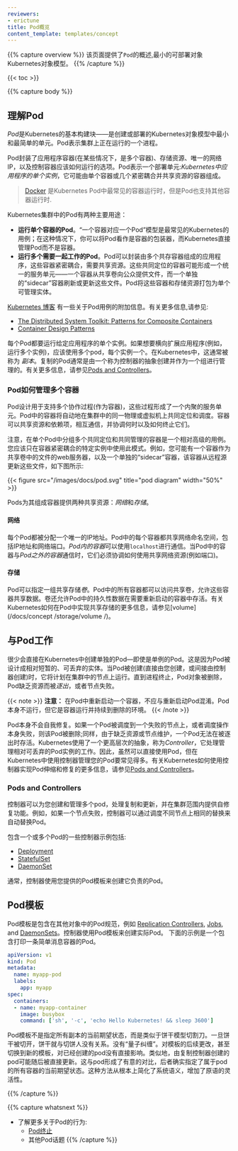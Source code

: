 ```yaml
---
reviewers:
- erictune
title: Pod概览
content_template: templates/concept
---
```


{{% capture overview %}}
该页面提供了`Pod`的概述,最小的可部署对象Kubernetes对象模型。
{{% /capture %}}

{{< toc >}}

{{% capture body %}}
## 理解Pod

*Pod*是Kubernetes的基本构建块——是创建或部署的Kubernetes对象模型中最小和最简单的单元。Pod表示集群上正在运行的一个进程。

Pod封装了应用程序容器(在某些情况下，是多个容器)、存储资源、唯一的网络IP，以及控制容器应该如何运行的选项。Pod表示一个部署单元:*Kubernetes中应用程序的单个实例*，它可能由单个容器或几个紧密耦合并共享资源的容器组成。

> [Docker](https://www.docker.com) 是Kubernetes Pod中最常见的容器运行时，但是Pod也支持其他容器运行时.

Kubernetes集群中的Pod有两种主要用途：

* **运行单个容器的Pod**。“一个容器对应一个Pod”模型是最常见的Kubernetes的用例；在这种情况下，你可以将Pod看作是容器的包装器，而Kubernetes直接管理Pod而不是容器。
* **运行多个需要一起工作的Pod**。Pod可以封装由多个共存容器组成的应用程序，这些容器紧密耦合，需要共享资源。这些共同定位的容器可能形成一个统一的服务单元——一个容器从共享卷向公众提供文件，而一个单独的“sidecar”容器刷新或更新这些文件。Pod将这些容器和存储资源打包为单个可管理实体。

[Kubernetes 博客](http://blog.kubernetes.io) 有一些关于Pod用例的附加信息。有关更多信息,请参见:

* [The Distributed System Toolkit: Patterns for Composite Containers](http://blog.kubernetes.io/2015/06/the-distributed-system-toolkit-patterns.html)
* [Container Design Patterns](http://blog.kubernetes.io/2016/06/container-design-patterns.html)

每个Pod都要运行给定应用程序的单个实例。如果想要横向扩展应用程序(例如，运行多个实例)，应该使用多个pod，每个实例一个。在Kubernetes中，这通常被称为 _副本_。复制的Pod通常是由一个称为控制器的抽象创建并作为一个组进行管理的。有关更多信息，请参见[Pods and Controllers](#pods-and-controllers)。

### Pod如何管理多个容器

Pod设计用于支持多个协作过程(作为容器)，这些过程形成了一个内聚的服务单元。Pod中的容器将自动地在集群中的同一物理或虚拟机上共同定位和调度。容器可以共享资源和依赖项，相互通信，并协调何时以及如何终止它们。

注意，在单个Pod中分组多个共同定位和共同管理的容器是一个相对高级的用例。您应该只在容器紧密耦合的特定实例中使用此模式。例如，您可能有一个容器作为共享卷中的文件的web服务器，以及一个单独的“sidecar”容器，该容器从远程源更新这些文件，如下图所示:

{{< figure src="/images/docs/pod.svg" title="pod diagram" width="50%" >}}

Pods为其组成容器提供两种共享资源：*网络*和*存储*。

#### 网络

每个Pod都被分配一个唯一的IP地址。Pod中的每个容器都共享网络命名空间，包括IP地址和网络端口。*Pod内的容器*可以使用`localhost`进行通信。当Pod中的容器与*Pod之外的容器*通信时，它们必须协调如何使用共享网络资源(例如端口)。

#### 存储

Pod可以指定一组共享存储*卷*。Pod中的所有容器都可以访问共享卷，允许这些容器共享数据。卷还允许Pod中的持久性数据在需要重新启动的容器中存活。有关Kubernetes如何在Pod中实现共享存储的更多信息，请参见[volume](/docs/concept /storage/volume /)。

## 与Pod工作

很少会直接在Kubernetes中创建单独的Pod—即使是单例的Pod。这是因为Pod被设计成相对短暂的、可丢弃的实体。当Pod被创建(直接由您创建，或间接由控制器创建)时，它将计划在集群中的节点上运行。直到进程终止，Pod对象被删除，Pod缺乏资源而被*逐出*，或者节点失败。

{{< note >}}
**注意：** 在Pod中重新启动一个容器，不应与重新启动Pod混淆。Pod本身不运行，但它是容器运行并持续到删除的环境。
{{< /note >}}

Pod本身不会自我修复。如果一个Pod被调度到一个失败的节点上，或者调度操作本身失败，则该Pod被删除;同样，由于缺乏资源或节点维护，一个Pod无法在被逐出时存活。Kubernetes使用了一个更高层次的抽象，称为*Controller*，它处理管理相对可丢弃的Pod实例的工作。因此，虽然可以直接使用Pod，但在Kubernetes中使用控制器管理您的Pod要常见得多。有关Kubernetes如何使用控制器实现Pod伸缩和修复的更多信息，请参见[Pods and Controllers](#pods-and-controllers)。

### Pods and Controllers

控制器可以为您创建和管理多个pod，处理复制和更新，并在集群范围内提供自修复功能。例如，如果一个节点失败，控制器可以通过调度不同节点上相同的替换来自动替换Pod。

包含一个或多个Pod的一些控制器示例包括:

* [Deployment](/docs/concepts/workloads/controllers/deployment/)
* [StatefulSet](/docs/concepts/workloads/controllers/statefulset/)
* [DaemonSet](/docs/concepts/workloads/controllers/daemonset/)

通常，控制器使用您提供的Pod模板来创建它负责的Pod。

## Pod模板

Pod模板是包含在其他对象中的Pod规范，例如
[Replication Controllers](/docs/concepts/workloads/controllers/replicationcontroller/), [Jobs](/docs/concepts/jobs/run-to-completion-finite-workloads/), and
[DaemonSets](/docs/concepts/workloads/controllers/daemonset/)。控制器使用Pod模板来创建实际Pod。
下面的示例是一个包含打印一条简单消息容器的Pod。

```yaml
apiVersion: v1
kind: Pod
metadata:
  name: myapp-pod
  labels:
    app: myapp
spec:
  containers:
  - name: myapp-container
    image: busybox
    command: ['sh', '-c', 'echo Hello Kubernetes! && sleep 3600']
```

Pod模板不是指定所有副本的当前期望状态，而是类似于饼干模型切割刀。一旦饼干被切开，饼干就与切饼人没有关系。没有“量子纠缠”。对模板的后续更改，甚至切换到新的模板，对已经创建的pod没有直接影响。类似地，由复制控制器创建的pod可能随后被直接更新。这与pod形成了有意的对比，后者确实指定了属于pod的所有容器的当前期望状态。这种方法从根本上简化了系统语义，增加了原语的灵活性。

{{% /capture %}}

{{% capture whatsnext %}}
* 了解更多关于Pod的行为:
  * [Pod终止](/docs/concepts/workloads/pods/pod/#termination-of-pods)
  * 其他Pod话题
{{% /capture %}}



